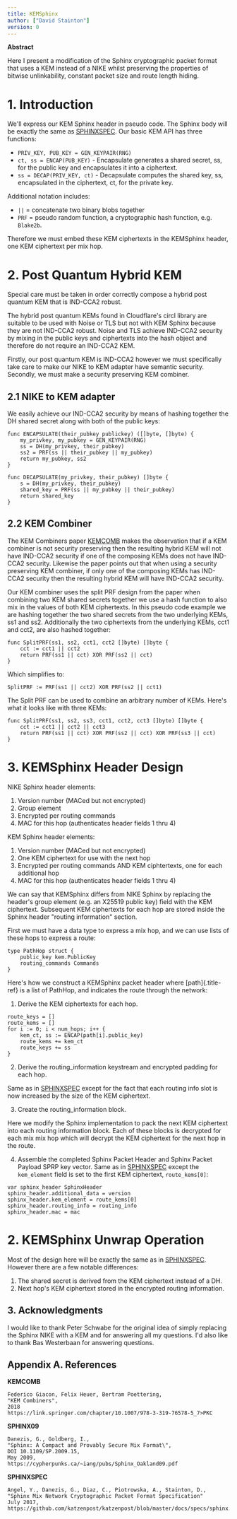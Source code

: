 ```yaml
---
title: KEMSphinx
author: ["David Stainton"]
version: 0
---
```


**Abstract**

Here I present a modification of the Sphinx cryptographic packet format
that uses a KEM instead of a NIKE whilst preserving the properties of
bitwise unlinkability, constant packet size and route length hiding.


# 1. Introduction

We'll express our KEM Sphinx header in pseudo code. The Sphinx body
will be exactly the same as [SPHINXSPEC](#SPHINXSPEC).
Our basic KEM API has three functions:

- `PRIV_KEY, PUB_KEY = GEN_KEYPAIR(RNG)`
- `ct, ss = ENCAP(PUB_KEY)` - Encapsulate generates a shared secret, ss, for the public key and encapsulates it into a ciphertext.
- `ss = DECAP(PRIV_KEY, ct)` - Decapsulate computes the shared key, ss, encapsulated in the ciphertext, ct, for the private key.

Additional notation includes:

- `||` = concatenate two binary blobs together
- `PRF` = pseudo random function, a cryptographic hash function, e.g. `Blake2b`.

Therefore we must embed these KEM ciphertexts in the KEMSphinx header,
one KEM ciphertext per mix hop.

# 2. Post Quantum Hybrid KEM

Special care must be taken in order correctly compose a hybrid post
quantum KEM that is IND-CCA2 robust.

The hybrid post quantum KEMs found in Cloudflare's circl library are
suitable to be used with Noise or TLS but not with KEM Sphinx because
they are not IND-CCA2 robust. Noise and TLS achieve IND-CCA2 security by
mixing in the public keys and ciphertexts into the hash object and
therefore do not require an IND-CCA2 KEM.

Firstly, our post quantum KEM is IND-CCA2 however we must specifically
take care to make our NIKE to KEM adapter have semantic security.
Secondly, we must make a security preserving KEM combiner.

## 2.1 NIKE to KEM adapter

We easily achieve our IND-CCA2 security by means of hashing together the
DH shared secret along with both of the public keys:

```
func ENCAPSULATE(their_pubkey publickey) ([]byte, []byte) {
    my_privkey, my_pubkey = GEN_KEYPAIR(RNG)
    ss = DH(my_privkey, their_pubkey)
    ss2 = PRF(ss || their_pubkey || my_pubkey)
    return my_pubkey, ss2
}

func DECAPSULATE(my_privkey, their_pubkey) []byte {
    s = DH(my_privkey, their_pubkey)
    shared_key = PRF(ss || my_pubkey || their_pubkey)
    return shared_key
}
```

## 2.2 KEM Combiner

The KEM Combiners paper [KEMCOMB](#KEMCOMB) makes the
observation that if a KEM combiner is not security preserving then the
resulting hybrid KEM will not have IND-CCA2 security if one of the
composing KEMs does not have IND-CCA2 security. Likewise the paper
points out that when using a security preserving KEM combiner, if only
one of the composing KEMs has IND-CCA2 security then the resulting
hybrid KEM will have IND-CCA2 security.

Our KEM combiner uses the split PRF design from the paper when combining
two KEM shared secrets together we use a hash function to also mix in
the values of both KEM ciphertexts. In this pseudo code example we are
hashing together the two shared secrets from the two underlying KEMs,
ss1 and ss2. Additionally the two ciphertexts from the underlying KEMs,
cct1 and cct2, are also hashed together:

```
func SplitPRF(ss1, ss2, cct1, cct2 []byte) []byte {
    cct := cct1 || cct2
    return PRF(ss1 || cct) XOR PRF(ss2 || cct)
}
```

Which simplifies to:

```
SplitPRF := PRF(ss1 || cct2) XOR PRF(ss2 || cct1)
```

The Split PRF can be used to combine an arbitrary number of KEMs.
Here's what it looks like with three KEMs:

```
func SplitPRF(ss1, ss2, ss3, cct1, cct2, cct3 []byte) []byte {
    cct := cct1 || cct2 || cct3
    return PRF(ss1 || cct) XOR PRF(ss2 || cct) XOR PRF(ss3 || cct)
}
```

# 3. KEMSphinx Header Design

NIKE Sphinx header elements:

1. Version number (MACed but not encrypted)
2. Group element
3. Encrypted per routing commands
4. MAC for this hop (authenticates header fields 1 thru 4)

KEM Sphinx header elements:

1. Version number (MACed but not encrypted)
2. One KEM ciphertext for use with the next hop
3. Encrypted per routing commands AND KEM ciphtertexts, one for each additional hop
4. MAC for this hop (authenticates header fields 1 thru 4)

We can say that KEMSphinx differs from NIKE Sphinx by replacing the
header's group element (e.g. an X25519 public key) field with the KEM
ciphertext. Subsequent KEM ciphertexts for each hop are stored inside
the Sphinx header "routing information" section.

First we must have a data type to express a mix hop, and we can use
lists of these hops to express a route:

``` 
type PathHop struct {
    public_key kem.PublicKey
    routing_commands Commands
}
```

Here's how we construct a KEMSphinx packet header where
[path]{.title-ref} is a list of PathHop, and indicates the route through
the network:

1. Derive the KEM ciphertexts for each hop.

```
route_keys = []
route_kems = []
for i := 0; i < num_hops; i++ {
    kem_ct, ss := ENCAP(path[i].public_key)
    route_kems += kem_ct
    route_keys += ss
}
```

2. Derive the routing_information keystream and encrypted padding for each hop.

Same as in [SPHINXSPEC](#SPHINXSPEC) except for the
fact that each routing info slot is now increased by the size of the
KEM ciphertext.

3.  Create the routing_information block.

Here we modify the Sphinx implementation to pack the next KEM ciphertext
into each routing information block. Each of these blocks is decrypted
for each mix mix hop which will decrypt the KEM ciphertext for the next
hop in the route.

4.  Assemble the completed Sphinx Packet Header and Sphinx Packet Payload SPRP key vector. Same as in [SPHINXSPEC](#SPHINXSPEC) except the `kem_element` field is set to the first KEM ciphertext, `route_kems[0]`:

``` 
var sphinx_header SphinxHeader
sphinx_header.additional_data = version
sphinx_header.kem_element = route_kems[0]
sphinx_header.routing_info = routing_info
sphinx_header.mac = mac
```

# 2. KEMSphinx Unwrap Operation

Most of the design here will be exactly the same as in
[SPHINXSPEC](#SPHINXSPEC). However there are a few
notable differences:

1. The shared secret is derived from the KEM ciphertext instead of a DH.
2. Next hop's KEM ciphertext stored in the encrypted routing information.

## 3. Acknowledgments

I would like to thank Peter Schwabe for the original idea of simply
replacing the Sphinx NIKE with a KEM and for answering all my questions.
I'd also like to thank Bas Westerbaan for answering questions.

## Appendix A. References

**KEMCOMB**

```
Federico Giacon, Felix Heuer, Bertram Poettering,
"KEM Combiners",
2018
https://link.springer.com/chapter/10.1007/978-3-319-76578-5_7>PKC
```

**SPHINX09**

```
Danezis, G., Goldberg, I.,
"Sphinx: A Compact and Provably Secure Mix Format\",
DOI 10.1109/SP.2009.15,
May 2009,
https://cypherpunks.ca/~iang/pubs/Sphinx_Oakland09.pdf
```

**SPHINXSPEC**

```
Angel, Y., Danezis, G., Diaz, C., Piotrowska, A., Stainton, D.,
"Sphinx Mix Network Cryptographic Packet Format Specification"
July 2017,
https://github.com/katzenpost/katzenpost/blob/master/docs/specs/sphinx.md
```
